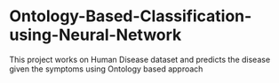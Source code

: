 # Ontology-Based-Classification-using-Neural-Network
This project works on Human Disease dataset and predicts the disease given the symptoms using Ontology based approach
